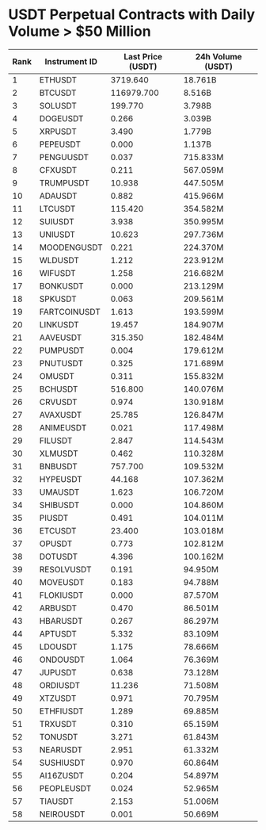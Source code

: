 # USDT Perpetual Contracts with Daily Volume > $50 Million

| Rank | Instrument ID | Last Price (USDT) | 24h Volume (USDT) |
|------|---------------|-------------------|-------------------|
| 1 | ETHUSDT | 3719.640 | 18.761B |
| 2 | BTCUSDT | 116979.700 | 8.516B |
| 3 | SOLUSDT | 199.770 | 3.798B |
| 4 | DOGEUSDT | 0.266 | 3.039B |
| 5 | XRPUSDT | 3.490 | 1.779B |
| 6 | PEPEUSDT | 0.000 | 1.137B |
| 7 | PENGUUSDT | 0.037 | 715.833M |
| 8 | CFXUSDT | 0.211 | 567.059M |
| 9 | TRUMPUSDT | 10.938 | 447.505M |
| 10 | ADAUSDT | 0.882 | 415.966M |
| 11 | LTCUSDT | 115.420 | 354.582M |
| 12 | SUIUSDT | 3.938 | 350.995M |
| 13 | UNIUSDT | 10.623 | 297.736M |
| 14 | MOODENGUSDT | 0.221 | 224.370M |
| 15 | WLDUSDT | 1.212 | 223.912M |
| 16 | WIFUSDT | 1.258 | 216.682M |
| 17 | BONKUSDT | 0.000 | 213.129M |
| 18 | SPKUSDT | 0.063 | 209.561M |
| 19 | FARTCOINUSDT | 1.613 | 193.599M |
| 20 | LINKUSDT | 19.457 | 184.907M |
| 21 | AAVEUSDT | 315.350 | 182.484M |
| 22 | PUMPUSDT | 0.004 | 179.612M |
| 23 | PNUTUSDT | 0.325 | 171.689M |
| 24 | OMUSDT | 0.311 | 155.832M |
| 25 | BCHUSDT | 516.800 | 140.076M |
| 26 | CRVUSDT | 0.974 | 130.918M |
| 27 | AVAXUSDT | 25.785 | 126.847M |
| 28 | ANIMEUSDT | 0.021 | 117.498M |
| 29 | FILUSDT | 2.847 | 114.543M |
| 30 | XLMUSDT | 0.462 | 110.328M |
| 31 | BNBUSDT | 757.700 | 109.532M |
| 32 | HYPEUSDT | 44.168 | 107.362M |
| 33 | UMAUSDT | 1.623 | 106.720M |
| 34 | SHIBUSDT | 0.000 | 104.860M |
| 35 | PIUSDT | 0.491 | 104.011M |
| 36 | ETCUSDT | 23.400 | 103.018M |
| 37 | OPUSDT | 0.773 | 102.812M |
| 38 | DOTUSDT | 4.396 | 100.162M |
| 39 | RESOLVUSDT | 0.191 | 94.950M |
| 40 | MOVEUSDT | 0.183 | 94.788M |
| 41 | FLOKIUSDT | 0.000 | 87.570M |
| 42 | ARBUSDT | 0.470 | 86.501M |
| 43 | HBARUSDT | 0.267 | 86.297M |
| 44 | APTUSDT | 5.332 | 83.109M |
| 45 | LDOUSDT | 1.175 | 78.666M |
| 46 | ONDOUSDT | 1.064 | 76.369M |
| 47 | JUPUSDT | 0.638 | 73.128M |
| 48 | ORDIUSDT | 11.236 | 71.508M |
| 49 | XTZUSDT | 0.971 | 70.795M |
| 50 | ETHFIUSDT | 1.289 | 69.885M |
| 51 | TRXUSDT | 0.310 | 65.159M |
| 52 | TONUSDT | 3.271 | 61.843M |
| 53 | NEARUSDT | 2.951 | 61.332M |
| 54 | SUSHIUSDT | 0.970 | 60.864M |
| 55 | AI16ZUSDT | 0.204 | 54.897M |
| 56 | PEOPLEUSDT | 0.024 | 52.965M |
| 57 | TIAUSDT | 2.153 | 51.006M |
| 58 | NEIROUSDT | 0.001 | 50.669M |

